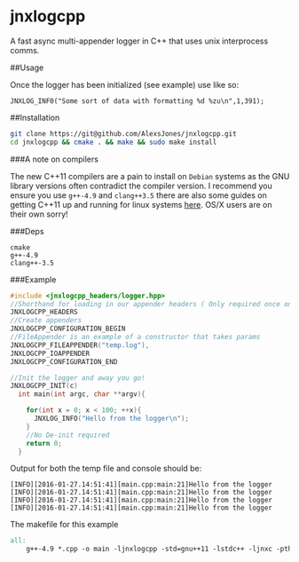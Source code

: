 jnxlogcpp
========

A fast async multi-appender logger in C++ that uses unix interprocess comms.

##Usage

Once the logger has been initialized (see example) use like so:

`JNXLOG_INF0("Some sort of data with formatting %d %zu\n",1,391);`

##Installation

```bash
git clone https://git@github.com/AlexsJones/jnxlogcpp.git
cd jnxlogcpp && cmake . && make && sudo make install
```

###A note on compilers

The new C++11 compilers are a pain to install on `Debian` systems as the GNU library versions often contradict the compiler version. I recommend you ensure you use `g++-4.9` and `clang++3.5` there are also some guides on getting C++11 up and running for linux systems [here](http://unix.stackexchange.com/questions/242876/upgrading-gcc-on-debian-wheezy-to-support-c-11-features). OS/X users are on their own sorry!

###Deps
```
cmake
g++-4.9
clang++-3.5
```

###Example

```cpp
#include <jnxlogcpp_headers/logger.hpp>
//Shorthand for loading in our appender headers ( Only required once on init! )
JNXLOGCPP_HEADERS
//Create appenders
JNXLOGCPP_CONFIGURATION_BEGIN
//FileAppender is an example of a constructor that takes params
JNXLOGCPP_FILEAPPENDER("temp.log"),
JNXLOGCPP_IOAPPENDER
JNXLOGCPP_CONFIGURATION_END

//Init the logger and away you go!
JNXLOGCPP_INIT(c)
  int main(int argc, char **argv){

    for(int x = 0; x < 100; ++x){
      JNXLOG_INFO("Hello from the logger\n");
    }
    //No De-init required
    return 0;
  }
```
Output for both the temp file and console should be:
```
[INFO][2016-01-27.14:51:41][main.cpp:main:21]Hello from the logger
[INFO][2016-01-27.14:51:41][main.cpp:main:21]Hello from the logger
[INFO][2016-01-27.14:51:41][main.cpp:main:21]Hello from the logger
[INFO][2016-01-27.14:51:41][main.cpp:main:21]Hello from the logger
```

The makefile for this example

```Makefile
all:
    g++-4.9 *.cpp -o main -ljnxlogcpp -std=gnu++11 -lstdc++ -ljnxc -pthread
```

